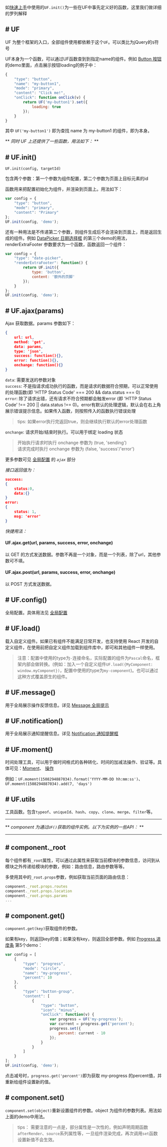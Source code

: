 
如[快速上手](#/Install)中使用的`UF.init()`为一些在UF中事先定义好的函数，这里我们做详细的罗列解释

## # UF

UF 为整个框架的入口，全部组件使用都依赖于这个`UF`。可以类比为jQuery的`$`符号  

UF本身为一个函数，可以通过UF函数查到到指定name的组件。例如 [Button 按钮](#/General/Button) 的demo里面，点击展示按钮loading的例子中：

```javascript
{
    "type": "button",
    "name": "my-button1",
    "mode": "primary",
    "content": "Click me!",
    "onClick": function onClick(v) {
        return UF('my-button1').set({
            loading: true
        });
    }
}
```
其中 `UF('my-button1')` 即为查找 name 为 my-button1 的组件，即为本身。


** *同时 UF 上还提供了一些函数，用法如下：* **  


## # UF.init()

`UF.init(config, targetId)`

包含两个参数：第一个参数为组件配置，第二个参数为页面上目标元素的id

函数用来把配置初始化为组件，并渲染到页面上。用法如下：
```javascript
var config = {
    "type": "button",
    "mode": "primary",
    "content": "Primary"
};
UF.init(config, 'demo');
```
还有一种用法是不传递第二个参数，则组件生成后不会渲染到页面上，而是返回生成的组件。例如 [DataPicker 日期选择框](#/DataEntry/DatePicker) 的第三个demo的用法，renderExtraFooter 参数要求为一个函数，函数返回一个组件：
```javascript
var config = {
    "type": "date-picker",
    "renderExtraFooter": function() {
        return UF.init({
            type: 'button',
            content: '额外的页脚'
        });
    }
};
UF.init(config, 'demo');
```

## # UF.ajax(params)

Ajax 获取数据。params 参数如下：

```json
{
    url: url,
    method: 'get',
    data: params,
    type: 'json',
    success: function(){},
    error: function(){},
    onchange: function(){}
}
```
`data`: 需要发送的参数对象  
`success`: 不是指请求成功执行的函数，而是请求的数据符合预期，可以正常使用的处理函数(即 'HTTP Status Code' === 200 && data.status === 0)  
`error`: 除了请求出错，还有请求不符合预期都会触发error (即 'HTTP Status Code' !== 200 || data.status !== 0)。error有默认的处理逻辑，默认会在右上角展示错误提示信息。如果传入函数，则按照传入的函数执行错误处理
>  tips: 如果error执行完返回true，则会继续执行默认的error处理函数       

`onchange`: 请求开始/结束时执行。可以用于绑定 loading 状态     
>  开始执行请求时执行 onchange 参数为 (true, 'sending')  
>  请求完成时执行 onchange 参数为 (false, 'success'/'error')  

更多参数可见 [全局配置](#/Develop/Config) 的 *`ajax`* 部分


*接口返回值为：*
```json
success:
{
    status:0,
    data:{}
}
error:
{
    status: 1,
    msg: 'error'
}
```
*快捷用法：*

#### UF.ajax.get(url, params, success, error, onchange)
以 GET 的方式发送数据。参数不再是一个对象，而是一个列表，除了url，其他参数可不填。

#### UF.ajax.post(url, params, success, error, onchange)
以 POST 方式发送数据。


## # UF.config()

全局配置。具体用法见 [全局配置](#/Develop/Config)


## # UF.load()

载入自定义组件。如果已有组件不能满足日常开发，也支持使用 React 开发的自定义组件，在使用前把自定义组件加载到组件库中，即可和其他组件一样使用。

> 注意：配置中使用的type为`-`连接命名，实际配置的组件为`Pascal`命名，框架内部会做转换。(例如：加入一个自定义组件`UF.load({MyComponent: window.myComponet})`，配置中使用的type为`my-component`)。也可以通过这种方式覆盖原生的组件。


## # UF.message()

用于全局展示操作反馈信息。详见 [Message 全局提示](#/Feedback/Message)

## # UF.notification()

用于全局展示通知提醒信息。详见 [Notification 通知提醒框](#/Feedback/Notification)


## # UF.moment()

时间处理工具，可以用于做时间格式的各种转化、时间的加减法操作、验证等。具体可见：[Moment](http://momentjs.cn/docs/#/parsing/)、 [操作](http://momentjs.cn/docs/#/manipulating/)

例如：`UF.moment(1508294887034).format('YYYY-MM-DD hh:mm:ss')`、`UF.moment(1508294887034).add(7, 'days')`


## # UF.utils

工具函数。包含`typeof`、`uniqueId`、`hash`、`copy`、`clone`、`merge`、`filter`等。


---  
** *component 为通过`UF()`获取的组件实例。以下为实例的一些API：* **  

---

## # component._root

每个组件都有`_root`属性，可以通过此属性来获取当前模块的参数信息，访问到从模块之外传递给模块的参数，例如：路由信息，路由参数等等。

多使用其中的`_root.props`参数，例如获取当前页面的路由信息：

```javascript
component._root.props.routes
component._root.props.location
component._root.props.params
...
```

## # component.get()  

`component.get(key)`获取组件的参数。  

如果有key，则返回key的值；如果没有key，则返回全部参数。例如 [Progress 进度条](#/Feedback/Progress) 第5个demo：  

```javascript
var config = [
    {
        "type": "progress",
        "mode": "circle",
        "name": "my-progress",
        "percent": 10
    },
    {
        "type": "button-group",
        "content": [
            {
                "type": "button",
                "icon": "minus",
                "onClick": function(v) {
	                var progress = UF('my-progress');
	                var current = progress.get('percent');
	                progress.set({
	                    percent: current - 10
	                });
	            }
            }
        ]
    }
];
UF.init(config, 'demo');
```
点击减号时，`progress.get('percent')`即为获取 my-progress 的percent值，并重新给组件设置新的值。


## # component.set()  

`component.set(object)`重新设置组件的参数。object 为组件的参数列表。用法如上面的demo中用法。

> tips： 需要注意的一点是，部分属性是一次性的，例如声明周期函数`afterRender`、`source`系列属性等，一旦组件渲染完成，再次调用`set`函数设置新值不会生效。

